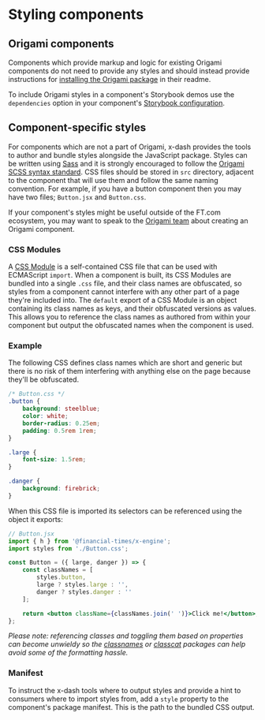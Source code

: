 # Styling components


## Origami components

Components which provide markup and logic for existing Origami components do not need to provide any styles and should instead provide instructions for [installing the Origami package] in their readme.

To include Origami styles in a component's Storybook demos use the `dependencies` option in your component's [Storybook configuration].

[installing the Origami package]: https://origami.ft.com/docs/developer-guide/modules/building-modules/#4-set-up-a-package-manifest-to-load-origami-modules
[Storybook configuration]: stories


## Component-specific styles

For components which are not a part of Origami, x-dash provides the tools to author and bundle styles alongside the JavaScript package. Styles can be written using [Sass] and it is strongly encouraged to follow the [Origami SCSS syntax standard]. CSS files should be stored in `src` directory, adjacent to the component that will use them and follow the same naming convention. For example, if you have a button component then you may have two files; `Button.jsx` and `Button.css`.

If your component's styles might be useful outside of the FT.com ecosystem, you may want to speak to the [Origami team] about creating an Origami component.

[Sass]: https://sass-lang.com/
[Origami SCSS syntax standard]: https://origami.ft.com/docs/syntax/scss/
[Origami team]: http://origami.ft.com/


### CSS Modules

A [CSS Module] is a self-contained CSS file that can be used with ECMAScript `import`. When a component is built, its CSS Modules are bundled into a single `.css` file, and their class names are obfuscated, so styles from a component cannot interfere with any other part of a page they're included into. The `default` export of a CSS Module is an object containing its class names as keys, and their obfuscated versions as values. This allows you to reference the class names as authored from within your component but output the obfuscated names when the component is used.


### Example

The following CSS defines class names which are short and generic but there is no risk of them interfering with anything else on the page because they'll be obfuscated.

```css
/* Button.css */
.button {
	background: steelblue;
	color: white;
	border-radius: 0.25em;
	padding: 0.5rem 1rem;
}

.large {
	font-size: 1.5rem;
}

.danger {
	background: firebrick;
}
```

When this CSS file is imported its selectors can be referenced using the object it exports:

```jsx
// Button.jsx
import { h } from '@financial-times/x-engine';
import styles from './Button.css';

const Button = ({ large, danger }) => {
	const classNames = [
		styles.button,
		large ? styles.large : '',
		danger ? styles.danger : ''
	];

	return <button className={classNames.join(' ')}>Click me!</button>;
};
```

_Please note: referencing classes and toggling them based on properties can become unwieldy so the [classnames] or [classcat] packages can help avoid some of the formatting hassle._

[CSS Module]: https://github.com/css-modules/css-modules
[classnames]: https://npmjs.org/package/classnames
[classcat]: https://github.com/jorgebucaran/classcat


### Manifest

To instruct the x-dash tools where to output styles and provide a hint to consumers where to import styles from, add a `style` property to the component's package manifest. This is the path to the bundled CSS output.
